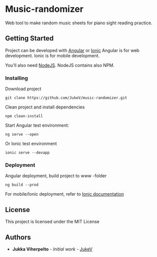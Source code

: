 # Music-randomizer
Web tool to make random music sheets for piano sight reading practice. 

## Getting Started
Project can be developed with [Angular](https://angular.io) or [Ionic](https://ionicframework.com)
Angular is for web development. Ionic is for mobile development.

You'll also need [NodeJS](https://www.npmjs.com/get-npm). NodeJS contains also NPM.

### Installing
Download project
```
git clone https://github.com/JukeV/music-randomizer.git
```
Clean project and install dependencies
```
npm clean-install
```
Start Angular test environment:
```
ng serve --open
```
Or Ionic test environment
```
ionic serve --devapp
```

### Deployment
Angular deployment, build project to www -folder
```
ng build --prod
```

For mobile/Ionic deployment, refer to [Ionic documentation](https://ionicframework.com/docs/building/running)

## License
This project is licensed under the MIT License

## Authors
* **Jukka Viherpelto** - *Initial work* - [JukeV](https://github.com/JukeV)
